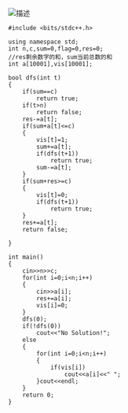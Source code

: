 ![描述](https://img-blog.csdn.net/20180623211810496?watermark/2/text/aHR0cHM6Ly9ibG9nLmNzZG4ubmV0L01hdHJpeDk3/font/5a6L5L2T/fontsize/400/fill/I0JBQkFCMA==/dissolve/70)

```
#include <bits/stdc++.h>

using namespace std;
int n,c,sum=0,flag=0,res=0;
//res剩余数字的和，sum当前总数的和
int a[10001],vis[10001];

bool dfs(int t)
{
    if(sum==c)
        return true;
    if(t>n)
        return false;
    res-=a[t];
    if(sum+a[t]<=c)
    {
        vis[t]=1;
        sum+=a[t];
        if(dfs(t+1))
            return true;
        sum-=a[t];
    }
    if(sum+res>=c)
    {
        vis[t]=0;
        if(dfs(t+1))
            return true;
    }
    res+=a[t];
    return false;

}

int main()
{
    cin>>n>>c;
    for(int i=0;i<n;i++)
    {
        cin>>a[i];
        res+=a[i];
        vis[i]=0;
    }
    dfs(0);
    if(!dfs(0))
        cout<<"No Solution!";
    else
    {
        for(int i=0;i<n;i++)
        {
            if(vis[i])
                cout<<a[i]<<" ";
        }cout<<endl;
    }
    return 0;
}

```


